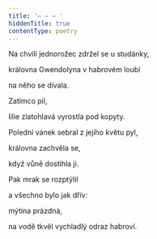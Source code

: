 ```yaml
---
title: '– – – '
hiddenTitle: true
contentType: poetry
---
```


<section>

Na chvíli jednorožec zdržel se u studánky,

královna Gwendolyna v habrovém loubí

na něho se dívala.

Zatímco pil,

lilie zlatohlavá vyrostla pod kopyty.

Polední vánek sebral z jejího květu pyl,

královna zachvěla se,

když vůně dostihla ji.

Pak mrak se rozptýlil

a všechno bylo jak dřív:

mýtina prázdná,

na vodě tkvěl vychladlý odraz habroví.

</section>
